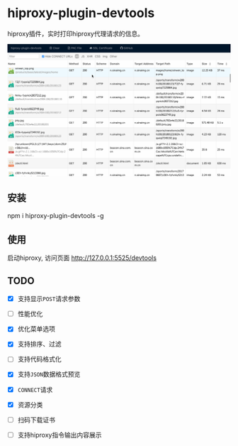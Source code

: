 # hiproxy-plugin-devtools

 hiproxy插件，实时打印hiproxy代理请求的信息。

 ![](https://github.com/hiproxy/hiproxy-plugin-devtools/blob/master/devtools.gif)
 
 
## 安装

 npm i hiproxy-plugin-devtools -g
 
 
## 使用

 启动hiproxy, 访问页面 http://127.0.0.1:5525/devtools

## TODO

- [x] 支持显示`POST`请求参数
- [ ] 性能优化
- [x] 优化菜单选项
- [x] 支持排序、过滤
- [ ] 支持代码格式化
- [x] 支持`JSON`数据格式预览
- [x] `CONNECT`请求
- [x] 资源分类
- [ ] 扫码下载证书
- [ ] 支持hiproxy指令输出内容展示


